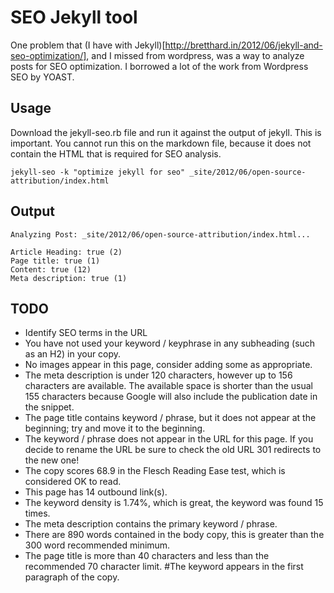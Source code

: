 SEO Jekyll tool
===============

One problem that (I have with Jekyll)[http://bretthard.in/2012/06/jekyll-and-seo-optimization/], and I missed from wordpress, was a way to analyze posts for SEO optimization. I borrowed a lot of the work from Wordpress SEO by YOAST.

Usage
-----
Download the jekyll-seo.rb file and run it against the output of jekyll. This is important. You cannot run this on the markdown file, because it does not contain the HTML that is required for SEO analysis.

	jekyll-seo -k "optimize jekyll for seo" _site/2012/06/open-source-attribution/index.html

Output
------

```
Analyzing Post: _site/2012/06/open-source-attribution/index.html...

Article Heading: true (2)
Page title: true (1)
Content: true (12)
Meta description: true (1)
```

TODO
----
* Identify SEO terms in the URL
* You have not used your keyword / keyphrase in any subheading (such as an H2) in your copy.
* No images appear in this page, consider adding some as appropriate.
* The meta description is under 120 characters, however up to 156 characters are available. The available space is shorter than the usual 155 characters because Google will also include the publication date in the snippet.
* The page title contains keyword / phrase, but it does not appear at the beginning; try and move it to the beginning.
* The keyword / phrase does not appear in the URL for this page. If you decide to rename the URL be sure to check the old URL 301 redirects to the new one!
* The copy scores 68.9 in the Flesch Reading Ease test, which is considered OK to read.
* This page has 14 outbound link(s).
* The keyword density is 1.74%, which is great, the keyword was found 15 times.
* The meta description contains the primary keyword / phrase.
* There are 890 words contained in the body copy, this is greater than the 300 word recommended minimum.
* The page title is more than 40 characters and less than the recommended 70 character limit.
#The keyword appears in the first paragraph of the copy.